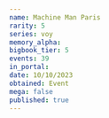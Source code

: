 ```yaml
---
name: Machine Man Paris
rarity: 5
series: voy
memory_alpha:
bigbook_tier: 5
events: 39
in_portal:
date: 10/10/2023
obtained: Event
mega: false
published: true
---
```



